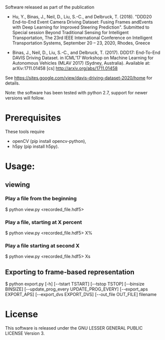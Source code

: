 
Software released as part of the publication

* Hu, Y., Binas, J., Neil, D., Liu, S.-C., and Delbruck, T. (2018).  "DDD20 End-to-End Event Camera Driving Dataset: Fusing Frames andEvents with Deep Learning for Improved Steering Prediction". Submitted to Special session Beyond Traditional Sensing for Intelligent Transportation, The 23rd IEEE International Conference on Intelligent Transportation Systems, September 20 – 23, 2020, Rhodes, Greece

 * Binas, J., Neil, D., Liu, S.-C., and Delbruck, T. (2017). DDD17: End-To-End DAVIS Driving Dataset. in ICML’17 Workshop on Machine Learning for Autonomous Vehicles (MLAV 2017) (Sydney, Australia).  Available at: arXiv:1711.01458 [cs]  http://arxiv.org/abs/1711.01458 

See https://sites.google.com/view/davis-driving-dataset-2020/home for details.

Note: the software has been tested with python 2.7, support for newer versions will follow.


# Prerequisites

These tools require
 * openCV (pip install opencv-python),
 * h5py (pip install h5py).


# Usage:

## viewing

### Play a file from the beginning
$ python view.py <recorded_file.hdf5>

### Play a file, starting at X percent
$ python view.py <recorded_file.hdf5> X%

### Play a file starting at second X
$ python view.py <recorded_file.hdf5> Xs


## Exporting to frame-based representation

$ python export.py [-h] [--tstart TSTART] [--tstop TSTOP] [--binsize BINSIZE]
                 [--update_prog_every UPDATE_PROG_EVERY]
                 [--export_aps EXPORT_APS] [--export_dvs EXPORT_DVS]
                 [--out_file OUT_FILE]
                 filename


# License

This software is released under the GNU LESSER GENERAL PUBLIC LICENSE Version 3.

